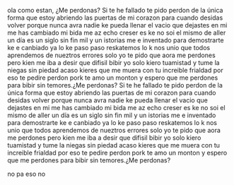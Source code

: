 ola como estan,
¿Me perdonas? Si te he fallado te pido perdon de la única forma que estoy abriendo las puertas de mi corazon para cuando desidas volver porque nunca avra nadie ke pueda llenar el vacio que dejastes en mi me has cambiado mi bida me az echo creser es ke 
no soi el mismo de aller un día es un siglo sin fin mil y un istorias me e inventado para demostrarte ke e canbiado ya lo ke paso paso reskatemos lo k nos unio que todos aprendemos de nueztros errores solo yo te pido que aora me perdones pero kien me iba a 
desir que difisil bibir yo solo kiero tuamistad y tume la niegas sin piedad acaso kieres que me muera con tu increible frialdad por eso te pedire perdon pork te amo un monton y espero que me perdones para bibir sin temores﻿.¿Me perdonas? Si te he fallado te 
pido perdon de la única forma que estoy abriendo las puertas de mi corazon para cuando desidas volver porque nunca avra nadie ke pueda llenar el vacio que dejastes en mi me has cambiado mi bida me az echo creser es ke no soi el mismo de aller un día es un 
siglo sin fin mil y un istorias me e inventado para demostrarte ke e canbiado ya lo ke paso paso reskatemos lo k nos unio que todos aprendemos de nueztros errores solo yo te pido que aora me perdones pero kien me iba a desir que difisil bibir yo solo kiero 
tuamistad y tume la niegas sin piedad acaso kieres que me muera con tu increible frialdad por eso te pedire perdon pork te amo un monton y espero que me perdones para bibir sin temores﻿.¿Me perdonas?

no pa eso no
